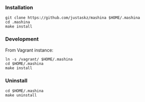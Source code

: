 ### Installation
```
git clone https://github.com/justaskz/mashina $HOME/.mashina
cd .mashina
make install
```

### Development
From Vagrant instance:
```
ln -s /vagrant/ $HOME/.mashina
cd $HOME/.mashina
make install
```

### Uninstall
```
cd $HOME/.mashina
make uninstall
```
